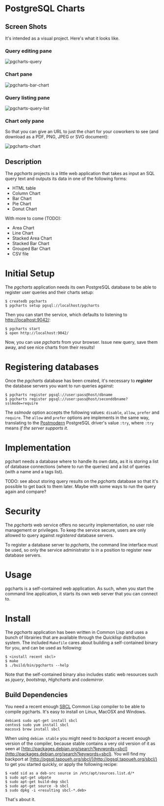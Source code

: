# PostgreSQL Charts

## Screen Shots

It's intended as a visual project. Here's what it looks like.

### Query editing pane

![pgcharts-query](https://raw.github.com/dimitri/pgcharts/master/propaganda/pgcharts-query.png)

### Chart pane

![pgcharts-bar-chart](https://raw.github.com/dimitri/pgcharts/master/propaganda/pgcharts-bar-chart.png)

### Query listing pane

![pgcharts-query-list](https://raw.github.com/dimitri/pgcharts/master/propaganda/pgcharts-query-list.png)

### Chart only pane

So that you can give an URL to just the chart for your coworkers to see (and
download as a PDF, PNG, JPEG or SVG document):

![pgcharts-chart](https://raw.github.com/dimitri/pgcharts/master/propaganda/pgcharts-chart.png)

## Description

The *pgcharts* projects is a little web application that takes as input an
SQL query text and outputs its data in one of the following forms:

  - HTML table
  - Column Chart
  - Bar Chart
  - Pie Chart
  - Donut Chart
  
With more to come (TODO):

  - Area Chart
  - Line Chart
  - Stacked Area Chart
  - Stacked Bar Chart
  - Grouped Bar Chart
  - CSV file

# Initial Setup

The *pgcharts* application needs its own PostgreSQL database to be able to
register user queries and their charts setup:

    $ createdb pgcharts
    $ pgcharts setup pgsql://localhost/pgcharts
    
Then you can start the service, which defaults to listening to
[http://localhost:9042/]():

    $ pgcharts start
    $ open http://localhost:9042/

Now, you can use *pgcharts* from your browser. Issue new query, save them
away, and see nice charts from their results!

# Registering databases

Once the *pgcharts* database has been created, it's necessary to
***register*** the database servers you want to run queries against:
    
    $ pgcharts register pgsql://user:pass@host/dbname
    $ pgcharts register pgsql://user:pass@host/seconddbname?sslmode=require
    
The *sslmode* option accepts the following values: `disable`, `allow`,
`prefer` and `require`. The `allow` and `prefer` options are implements in
the same way, translating to the
[Postmodern](https://marijnhaverbeke.nl/postmodern/postmodern.html)
PostgreSQL driver's value `:try`, where `:try` means *if the server supports
it*.

# Implementation

pgchart needs a database where to handle its own data, as it is storing a
list of database connections (where to run the queries) and a list of
queries (with a name and a tags list).

TODO: see about storing query results on the *pgcharts* database so that
      it's possible to get back to them later. Maybe with some ways to run
      the query again and compare?

# Security

The *pgcharts* web service offers no security implementation, no user role
management or privileges. To keep the service secure, users are only allowed
to query against *registered* database servers.

To register a database server to *pgcharts*, the command line interface must
be used, so only the service administrator is in a position to register new
database servers.

# Usage

pgcharts is a self-contained web application. As such, when you start the
command line application, it starts its own web server that you can connect
to.

# Install

The *pgcharts* application has been written in Common Lisp and uses a bunch
of librairies that are available through the *Quicklisp* distribution
system. The included `Makefile` cares about building a self-contained binary
for you, and can be used as following:

    $ <install recent sbcl>
    $ make
    $ ./build/bin/pgcharts --help

Note that the self-contained binary also includes static web resources such
as *jquery*, *bootstrap*, *Highcharts* and *codemirror*.

## Build Dependencies

You need a recent enough [SBCL](http://sbcl.org/) Common Lisp compiler to be
able to compile pgcharts. It's easy to install on Linux, MacOSX and Windows.

    debian$ sudo apt-get install sbcl
    centos$ sudo yum install sbcl
    macosx$ brew install sbcl

When using `debian stable` you might need to *backport* a recent enough
version of the compiler, because stable contains a very old version of it as
seen at [http://packages.debian.org/search?keywords=sbcl](http://packages.debian.org/search?keywords=sbcl). You will find
my backport at [http://pgsql.tapoueh.org/sbcl/](http://pgsql.tapoueh.org/sbcl/) to get you started
quickly, or apply the following recipe:

    $ <add sid as a deb-src source in /etc/apt/sources.list.d/*
    $ sudo apt-get udpate
    $ sudo apt-get build-dep sbcl
    $ sudo apt-get source -b sbcl
    $ sudo dpkg -i <resulting sbcl-*.deb>

That's about it.
